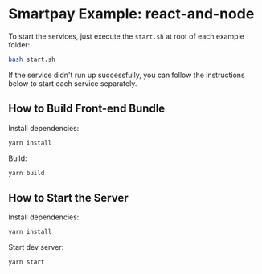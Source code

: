 # Smartpay Example: react-and-node

To start the services, just execute the `start.sh` at root of each example folder:

```bash
bash start.sh
```

If the service didn't run up successfully, you can follow the instructions below to start each service separately.

## How to Build Front-end Bundle

Install dependencies:

```bash
yarn install
```

Build:

```bash
yarn build
```

## How to Start the Server

Install dependencies:

```bash
yarn install
```

Start dev server:

```bash
yarn start
```
